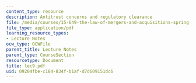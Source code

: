 ```yaml
---
content_type: resource
description: Antitrust concerns and regulatory clearance
file: /media/courses/15-649-the-law-of-mergers-and-acquisitions-spring-2003/09204fbec184834fb1afd7d609151dc6_lec9.pdf
file_type: application/pdf
learning_resource_types:
- Lecture Notes
ocw_type: OCWFile
parent_title: Lecture Notes
parent_type: CourseSection
resourcetype: Document
title: lec9.pdf
uid: 09204fbe-c184-834f-b1af-d7d609151dc6
---
```

